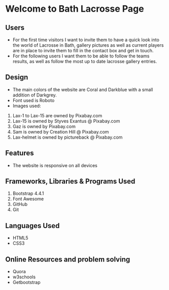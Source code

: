# Welcome to Bath Lacrosse Page

## Users
* For the first time visitors I want to invite them to have a quick look into the world of Lacrosse in Bath, gallery pictures as well as current players are in place  to invite them to fill in the contact box and get in touch.
* For the following users I want them to be able to follow the teams results, as well as follow the most up to date lacrosse gallery entries.

## Design
* The main colors of the website are Coral and Darkblue with a small addition of Darkgrey.
* Font used is Roboto
* Images used:
1. Lax-1 to Lax-15 are owned by Pixabay.com
2. Lax-15 is owned by Styves Exantus @ Pixabay.com
3. Gaz is owned by Pixabay.com
4. Sam is owned by Creation Hill @ Pixabay.com
5. Lax-helmet is owned by pictureback @ Pixabay.com

## Features
* The website is responsive on all devices

## Frameworks, Libraries & Programs Used
1. Bootstrap 4.4.1
2. Font Awesome
3. GitHub
4. Git

## Languages Used
* HTML5
* CSS3

## Online Resources and problem solving
* Quora
* w3schools
* Getbootstrap



